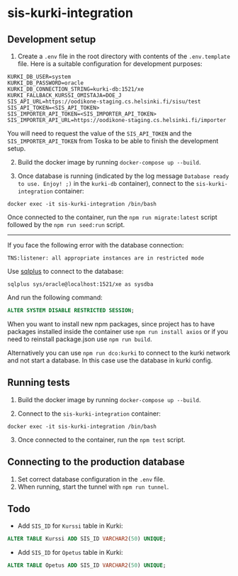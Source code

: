 # sis-kurki-integration

## Development setup

1. Create a `.env` file in the root directory with contents of the `.env.template` file. Here is a suitable configuration for development purposes:

```
KURKI_DB_USER=system
KURKI_DB_PASSWORD=oracle
KURKI_DB_CONNECTION_STRING=kurki-db:1521/xe
KURKI_FALLBACK_KURSSI_OMISTAJA=DOE_J
SIS_API_URL=https://oodikone-staging.cs.helsinki.fi/sisu/test
SIS_API_TOKEN=<SIS_API_TOKEN>
SIS_IMPORTER_API_TOKEN=<SIS_IMPORTER_API_TOKEN>
SIS_IMPORTER_API_URL=https://oodikone-staging.cs.helsinki.fi/importer
```

You will need to request the value of the `SIS_API_TOKEN` and the `SIS_IMPORTER_API_TOKEN` from Toska to be able to finish the development setup.

2. Build the docker image by running `docker-compose up --build`.

3. Once database is running (indicated by the log message `Database ready to use. Enjoy! ;)` in the `kurki-db` container), connect to the `sis-kurki-integration` container:

```
docker exec -it sis-kurki-integration /bin/bash
```

Once connected to the container, run the `npm run migrate:latest` script followed by the `npm run seed:run` script.

---

If you face the following error with the database connection:

```
TNS:listener: all appropriate instances are in restricted mode
```

Use [sqlplus](https://zwbetz.com/install-sqlplus-on-a-mac/) to connect to the database:

```
sqlplus sys/oracle@localhost:1521/xe as sysdba
```

And run the following command:

```sql
ALTER SYSTEM DISABLE RESTRICTED SESSION;
```

When you want to install new npm packages, since project has to have packages installed inside the container use
`npm run install axios` or if you need to reinstall package.json use `npm run build`.

Alternatively you can use `npm run dco:kurki` to connect to the kurki network and not start a database. In this case use the database in kurki config.

## Running tests

1. Build the docker image by running `docker-compose up --build`.

2. Connect to the `sis-kurki-integration` container:

```
docker exec -it sis-kurki-integration /bin/bash
```

3. Once connected to the container, run the `npm test` script.

## Connecting to the production database

1. Set correct database configuration in the `.env` file.
2. When running, start the tunnel with `npm run tunnel`.

## Todo

- Add `SIS_ID` for `Kurssi` table in Kurki:

```sql
ALTER TABLE Kurssi ADD SIS_ID VARCHAR2(50) UNIQUE;
```

- Add `SIS_ID` for `Opetus` table in Kurki:

```sql
ALTER TABLE Opetus ADD SIS_ID VARCHAR2(50) UNIQUE;
```
